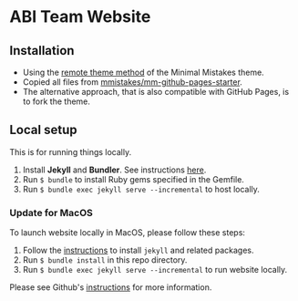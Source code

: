 # ABI Team Website

## Installation

- Using the [remote theme method](https://mmistakes.github.io/minimal-mistakes/docs/quick-start-guide/#remote-theme-method) of the Minimal Mistakes theme.
- Copied all files from [mmistakes/mm-github-pages-starter](https://github.com/mmistakes/mm-github-pages-starter).
- The alternative approach, that is also compatible with GitHub Pages, is to fork the theme.

## Local setup

This is for running things locally.

1. Install **Jekyll** and **Bundler**. See instructions [here](https://jekyllrb.com/docs/installation/).
2. Run `$ bundle` to install Ruby gems specified in the Gemfile.
3. Run `$ bundle exec jekyll serve --incremental` to host locally.

### Update for MacOS

To launch website locally in MacOS, please follow these steps:

1. Follow the [instructions](https://jekyllrb.com/docs/installation/macos/) to install `jekyll` and related packages.
2. Run `$ bundle install` in this repo directory.
3. Run `$ bundle exec jekyll serve --incremental` to run website locally.

Please see Github's [instructions](https://docs.github.com/en/pages/setting-up-a-github-pages-site-with-jekyll/testing-your-github-pages-site-locally-with-jekyll) for more information.
